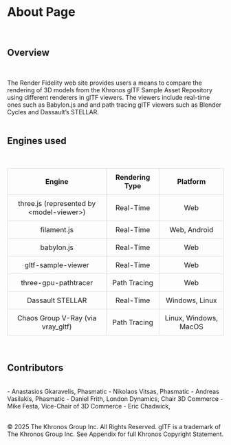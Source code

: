 <style>
  table {
    width: 100%;  /* Makes the table take full width */
    border-collapse: collapse; /* Removes extra spacing */
  }
  th, td {
    padding: 10px; /* Adds spacing inside cells */
    text-align: center; /* Centers text */
    border: 1px solid #ddd; /* Optional: Adds a border */
  }
</style>

# About Page
<br>

## Overview 
<br>

The Render Fidelity web site provides users a means to compare the rendering of 3D models from the Khronos glTF Sample Asset Repository using different renderers in glTF viewers. The viewers include real-time ones such as Babylon.js and <model-viewer> and path tracing glTF viewers such as Blender Cycles and Dassault’s STELLAR.
<br>
<br>

## Engines used 
<br>

| Engine | Rendering Type |  Platform|
|----------|----------|----------|
| three.js (represented by <model-viewer\>)   | Real-Time | Web |
| filament.js | Real-Time | Web, Android |
| babylon.js | Real-Time | Web |
| gltf-sample-viewer | Real-Time | Web |
| three-gpu-pathtracer | Path Tracing | Web |
| Dassault STELLAR | Real-Time | Windows, Linux |
| Chaos Group V-Ray (via vray_gltf) | Path Tracing | Linux, Windows, MacOS |

<br>

## Contributors
<br>
- Anastasios Gkaravelis, Phasmatic
- Nikolaos Vitsas, Phasmatic
- Andreas Vasilakis, Phasmatic
- Daniel Frith, London Dynamics, Chair 3D Commerce
- Mike Festa, Vice-Chair of 3D Commerce
- Eric Chadwick,
<br>
<br>

© 2025 The Khronos Group Inc. All Rights Reserved. glTF is a trademark of The Khronos Group Inc. See Appendix for full Khronos Copyright Statement.

